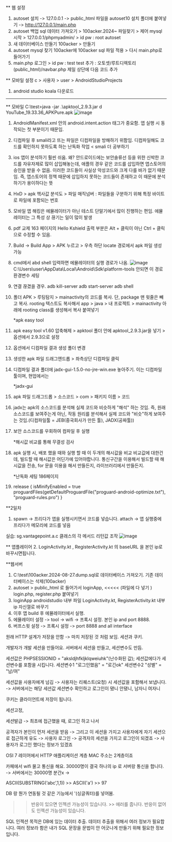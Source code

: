 ** 웹 설정
1. autoset 설치 -> 127.0.0.1 -> public_html 파일을 autoset10 설치 폴더에 붙여넣기 -> http://127.0.0.1/main.php
2. autoset 백업 sql 데이터 가져오기 > 100acker.2024~ 파일찾기 > 제어 mysql 시작 > 127.0.0.1/phpmyadmin/ > id pw : root autoset
3. 새 데이터베이스 만들기 100acker > 만들기
4. autoset mysql 찾기 100acker에 100acker sql 파일 적용 > 다시 main.php로 들어가기 
5. main.php 로그인 > id pw : test test
추가 : 오토셋/루트디렉토리(public_html)/navbar.php 제일 상단에 다음 코드 추가
<?php
    session_start();
        if ($_SESSION['login'] == "") {
                $_SESSION['login'] = "N";
        }
?>

** 모바일 설정
c > 사용자 > user > AndroidStudioProjects
1. android studio koala 다운로드

--------------------------------------------------------------------------------------------------------------
** 모바일 
C:\test>java -jar .\apktool_2.9.3.jar d YouTube_19.33.36_APKPure.apk
![image](https://github.com/user-attachments/assets/6d00b9df-4e91-466e-a1bd-9fa168ede49f)

1. AndroidManifest.xml 안의 android.intent.action 태그가 중요함. 앱 실행 시 동작되는 첫 부분이기 때문임.
2. 디컴파일 후 smali라고 뜨는 파일은 디컴파일을 방해하기 위함임. 디컴파일해도 코드를 확인하지 못하도록 하는 난독화 작업 < smali 더 공부하기
3. ios 앱이 분석하기 훨씬 쉬움. 왜? 안드로이드에는 보안솔류선 등을 위한 신박한 코드를 자유자제로 많이 삽입해놓는데, 애플의 경우 같은 코드를 삽입하면
    앱스토어의 승인을 받을 수 없음. 이러한 코드들이 사실상 악성코드와 크게 다를 바가 없기 때문임. 즉, 앱스토어의 정책 때문에 삽입하지 못하는 코드들이 존재하고 이 때문에 분석하기가 용이하다는 뜻
4. HxD > apk 헥사값 분석도 > 파일 매직넘버 : 파일들을 구분하기 위해 특정 바이트로 파일에 포함되는 번호
5. 모바일 앱 해킹은 에뮬레이터가 아닌 테스트 단말기에서 많이 진행하는 편임. 에뮬레이터는 그 특성 상 끊기는 일이 많이 발생
6. pdf 교제 163 페이지의 Hello Kshield 출력 부분은 Alt + 클릭이 아닌 Ctrl + 클릭으로 수정할 수 있음.
7. Build -> Build App > APK 누르고 > 우측 하단 locate 경로에서 apk 파일 생성 가능
8. cmd에서 abd shell 입력하면 에뮬레이터의 실행 경로가 나옴.
   ![image](https://github.com/user-attachments/assets/c3fca568-0687-4aa6-b64a-c278d0d93f07)
   C:\Users\user\AppData\Local\Android\Sdk\platform-tools 안되면 이 경로 환경변수 세팅
9. 연결 끊겼을 경우.
    adb kill-server
    adb start-server
    adb shell
10. 폴더 APK > 루팅탐지 > mainactivity의 코드를 복사. 단, package 맨 윗줄은 빼고 복사. rooting 텍스트도 복사해서 app > java > 내 프로젝트 > mainactivity 아래에 rooting class를 생성해서 복사 붙여넣기

    *apk easy tool
12. apk easy tool v1.60 압축해제 > apktool 폴더 안에 apktool_2.9.3.jar을 넣기 > 옵션에서 2.9.3으로 설정
13. 옵션에서 디컴파일 결과 생성 폴더 변경
14. 생성한 apk 파일 드래그앤드롭 > 좌측상단 디컴파일 클릭
15. 디컴파일 결과 폴더에 jadx-gui-1.5.0-no-jre-win.exe 놓아주기. 이는 디컴파일 툴이며, 현업에서는

    *jadx-gui
16. apk 파일 드래그드롭 > 소스코드 > com > 패키지 이름 > 코드
17. jadx는 apk의 소스코드를 분석해 실제 코드와 비슷하게 "해석" 하는 것임. 즉, 원래 소스코드를 보여주는게 아닌, 작동 원리를 분석해서 실제 코드와 "비슷"하게 보여주는 것임.(디컴파일툴 = JEB(중국회사가 만든 툴), JADX(공짜툴))
18. 보안 소스코드를 우회하여 컴파일 후 실행

    *해시값 비교를 통해 무결성 검사
19. apk 실행 시, 배포 했을 때와 실행 할 때 이 두개의 해시값을 비교
비교값에 대한건데, 빌드할 때 해시값은 어딘가에 있어야합니다. 통신구간을 이용해서 빌드할 때 해시값을 전송, for 문을 이용을 해서 만들든지, 라이브러리에서 만들든지.

    *난독화 세팅 186페이지
20. release {
	isMinifyEnabled = true
	proguardFiles(getDefaultProguardFile("proguard-android-optimize.txt"), "proguard-rules.pro")
}

**2일차
1. spawn -> 프리다가 앱을 실행시키면서 코드를 넣습니다.
attach -> 앱 실행중에 프리다가 메모리에 코드를 넣음

실습:
sg.vantagepoint.a.c 클래스의 각 메서드 리턴값 조작
![image](https://github.com/user-attachments/assets/9d5f8c9e-f00c-43a9-93e9-2e4230754deb)

** 앱플레이어
2. LoginActivity.kt , RegisterActivity.kt 의 baseURL 을 본인 ip로 바꾸시면됩니다.

**웹서버
1. C:\test\100acker.2024-08-27.dump.sql로 데이터베이스 가져오기. 기존 데이터베이스는 삭제(100acker)
2. autoset > public_html 로 들어가서 loginApp,  <<<<< (파일에 다 넣기 ) login.php, register.php 붙여넣기
3. loginApp androidstudio 내부 파일 LoginActivity.kt, RegisterActivity.kt 내부 ip 자신껄로 바꾸기
4. 이후 앱 build 후 에뮬레이터에서 실행.
5. 에뮬레이터 설정 -> tool -> wifi -> 프록시 설정. 본인 ip and port 8888.
6. 버프스윗 설정 -> 프록시 설정 -> port 8888 and all interface
   
원래  HTTP 설계가 저장을 안함 -> 마치 저장된 것 처럼 보임.
세션과 쿠키.

개발자가 개발 세션을 만들어요. 서버에서 세션을 만들고, 세션변수도 만듬.

세션값은 PHPSESSIONID = "aksldjhfkljklqweiuhk"(난수화된 값);
세션값에다가 세션변수를 포함을 시킵니다.
세션변수1 "로그인했음" = "로긴ok"
세션변수2 "성별" = "남/여"

세션값을 사용자에게 넘김 -> 사용자는 리퀘스트(요청) 시 세션값을 포함해서 보냅니다. -> 서버에서는 해당 세션값 세션변수 확인하고 로그인이 됐니 안됐니, 남자니 여자니 

쿠키는 클라이언트에 저장이 됩니다.

세션고정,

세션발급 -> 최초에 접근했을 때, 로그인 하고 나서 

공격자가 본인이 먼저 세션을 받음 -> 그리고 이 세션을 가지고 사용자에게 자기 세션으로 접근하게 유도 -> 사용자 로그인 -> 공격자의 세션을 가지고 로그인이 되겠죠 -> 사용자가 로그인 했다는 정보가 있겠죠

OSI 7 레이어에서 HTTP 애플리케이션 계층
MAC 주소는 2계층이죠

카페에서 wifi 물고 통신을 해요. 30000명이 결국 하나의 ip 로 서버랑 통신을 합니다. -> 서버에서는 30000명 분간x -> 

 ASCII(SUBSTRING(‘abc’,1,1)) >> ASCII('a') >> 97


DB 랑 뭔가 연동될 것 같은 기능에서 '(싱글쿼터)를 넣어봄.
>> 반응이 있으면 인젝션 가능성이 있습니다. >> 에러를 줍니다. 
>> 반응이 없어도 인젝션 가능성이 있습니다.

SQL 인젝션 목적은 DB에 있는 데이터 추출. 데이터 추출을 위해서 여러 정보가 필요합니다. 여러 정보라 함은 내가 SQL 문장을 문법이 안 어긋나게 만들기 위해 필요한 정보입니다.





